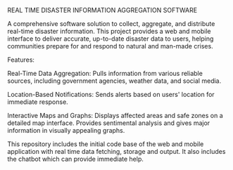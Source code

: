 REAL TIME DISASTER INFORMATION AGGREGATION SOFTWARE

A comprehensive software solution to collect, aggregate, and distribute real-time disaster information.
This project provides a web and mobile interface to deliver accurate, up-to-date disaster data to users, helping communities prepare for and respond to natural and man-made crises.

Features:

Real-Time Data Aggregation: Pulls information from various reliable sources, including government agencies, weather data, and social media.

Location-Based Notifications: Sends alerts based on users' location for immediate response.

Interactive Maps and Graphs: Displays affected areas and safe zones on a detailed map interface. Provides sentimental analysis and gives major information in visually appealing graphs.

This repository includes the initial code base of the web and mobile application with real time data fetching, storage and output. It also includes the chatbot which can provide immediate help.

